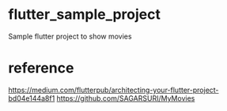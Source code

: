 # flutter_sample_project
Sample flutter project to show movies 
# reference 
https://medium.com/flutterpub/architecting-your-flutter-project-bd04e144a8f1
https://github.com/SAGARSURI/MyMovies
